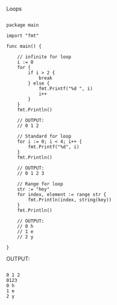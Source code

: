 Loops
<pre><code>
package main

import "fmt"

func main() {

	// infinite for loop
	i := 0
	for {
		if i > 2 {
			break
		} else {
			fmt.Printf("%d ", i)
			i++
		}
	}
	fmt.Println()

	// OUTPUT:
	// 0 1 2

	// Standard for loop
	for i := 0; i < 4; i++ {
		fmt.Printf("%d", i)
	}
	fmt.Println()

	// OUTPUT:
	// 0 1 2 3

	// Range for loop
	str := "hey"
	for index, element := range str {
		fmt.Println(index, string(key))
	}
	fmt.Println()

	// OUTPUT:
	// 0 h
	// 1 e
	// 2 y

}
</code></pre>

OUTPUT:
<pre><code>
0 1 2
0123
0 h
1 e
2 y
</code></pre>
